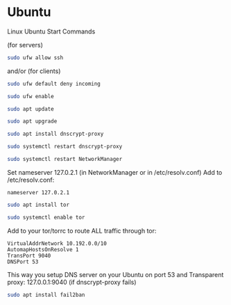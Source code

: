 # Ubuntu
Linux Ubuntu Start Commands

(for servers)
```bash
sudo ufw allow ssh
```
and/or (for clients)
```bash
sudo ufw default deny incoming
```
```bash
sudo ufw enable
```

```bash
sudo apt update
```
```bash
sudo apt upgrade
```
```bash
sudo apt install dnscrypt-proxy
```
```bash
sudo systemctl restart dnscrypt-proxy
```
```bash
sudo systemctl restart NetworkManager
```

Set nameserver 127.0.2.1 (in NetworkManager or in /etc/resolv.conf)
Add to /etc/resolv.conf:

```
nameserver 127.0.2.1
```


```bash
sudo apt install tor
```
```bash
sudo systemctl enable tor
```

Add to your tor/torrc to route ALL traffic through tor:

```
VirtualAddrNetwork 10.192.0.0/10
AutomapHostsOnResolve 1
TransPort 9040
DNSPort 53
```

This way you setup DNS server on your Ubuntu on port 53 and Transparent proxy: 127.0.0.1:9040 (if dnscrypt-proxy fails)

```bash
sudo apt install fail2ban
```
